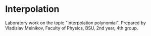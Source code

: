 # Interpolation
Laboratory work on the topic "Interpolation polynomial". Prepared by Vladislav Melnikov, Faculty of Physics, BSU, 2nd year, 4th group.
